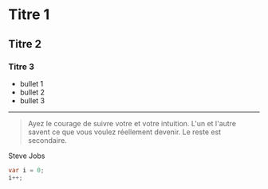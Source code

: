 # Titre 1
## Titre 2
### Titre 3

- bullet 1
- bullet 2
- bullet 3

-----

> Ayez le courage de suivre votre et votre intuition. 
L'un et l'autre savent ce que vous voulez réellement devenir. 
Le reste est secondaire. 

Steve Jobs

```csharp
var i = 0;
i++;
```